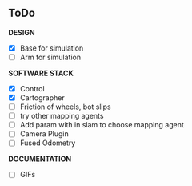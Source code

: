 ## ToDo

**DESIGN**
- [x] Base for simulation
- [ ] Arm for simulation

**SOFTWARE STACK**

- [x] Control
- [x] Cartographer
- [ ] Friction of wheels, bot slips
- [ ] try other mapping agents
- [ ] Add param with in slam to choose mapping agent
- [ ] Camera Plugin
- [ ] Fused Odometry

**DOCUMENTATION**

- [ ] GIFs